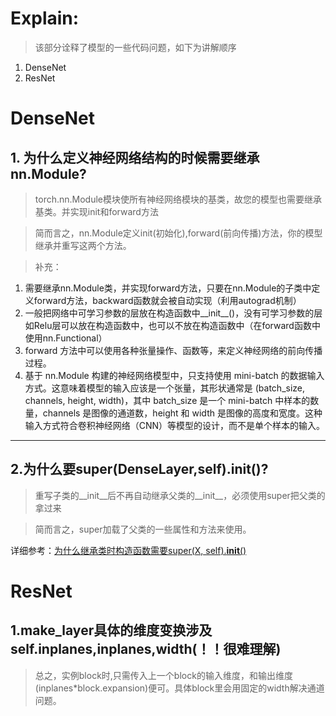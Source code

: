 # Explain:
> 该部分诠释了模型的一些代码问题，如下为讲解顺序

1. DenseNet
2. ResNet
# DenseNet
## 1. 为什么定义神经网络结构的时候需要继承nn.Module?
> torch.nn.Module模块使所有神经网络模块的基类，故您的模型也需要继承基类。并实现init和forward方法 

> 简而言之，nn.Module定义init(初始化),forward(前向传播)方法，你的模型继承并重写这两个方法。

>补充：

1. 需要继承nn.Module类，并实现forward方法，只要在nn.Module的子类中定义forward方法，backward函数就会被自动实现（利用autograd机制）
2. 一般把网络中可学习参数的层放在构造函数中__init__()，没有可学习参数的层如Relu层可以放在构造函数中，也可以不放在构造函数中（在forward函数中使用nn.Functional）
3. forward 方法中可以使用各种张量操作、函数等，来定义神经网络的前向传播过程。
4. 基于 nn.Module 构建的神经网络模型中，只支持使用 mini-batch 的数据输入方式。这意味着模型的输入应该是一个张量，其形状通常是 (batch_size, channels, height, width)，其中 batch_size 是一个 mini-batch 中样本的数量，channels 是图像的通道数，height 和 width 是图像的高度和宽度。这种输入方式符合卷积神经网络（CNN）等模型的设计，而不是单个样本的输入。
-----

## 2.为什么要super(DenseLayer,self).__init__()?
> 重写子类的__init__后不再自动继承父类的__init__，必须使用super把父类的拿过来

>简而言之，super加载了父类的一些属性和方法来使用。

详细参考：[为什么继承类时构造函数需要super(X, self).__init__()](https://blog.csdn.net/Evenrose/article/details/133814183?ops_request_misc=%257B%2522request%255Fid%2522%253A%2522171092109316800226513028%2522%252C%2522scm%2522%253A%252220140713.130102334.pc%255Fall.%2522%257D&request_id=171092109316800226513028&biz_id=0&utm_medium=distribute.pc_search_result.none-task-blog-2~all~first_rank_ecpm_v1~rank_v31_ecpm-4-133814183-null-null.142^v99^pc_search_result_base6&utm_term=%20%20%20%20%23%20nn.Module%E7%9A%84%E5%AD%90%E7%B1%BB%E5%87%BD%E6%95%B0%E5%BF%85%E9%A1%BB%E5%9C%A8%E6%9E%84%E9%80%A0%E5%87%BD%E6%95%B0%E4%B8%AD%E6%89%A7%E8%A1%8C%E7%88%B6%E7%B1%BB%E7%9A%84%E6%9E%84%E9%80%A0%E5%87%BD%E6%95%B0%20%20%20%20%20%20%20%20%20super%28LeNet%2C%20self%29.__init__%28%29%20%20%23%20%E7%AD%89%E4%BB%B7%E4%B8%8Enn.Module.__init__%28%29&spm=1018.2226.3001.4187)


# ResNet

## 1.make_layer具体的维度变换涉及self.inplanes,inplanes,width(！！很难理解)
> 总之，实例block时,只需传入上一个block的输入维度，和输出维度(inplanes*block.expansion)便可。具体block里会用固定的width解决通道问题。


